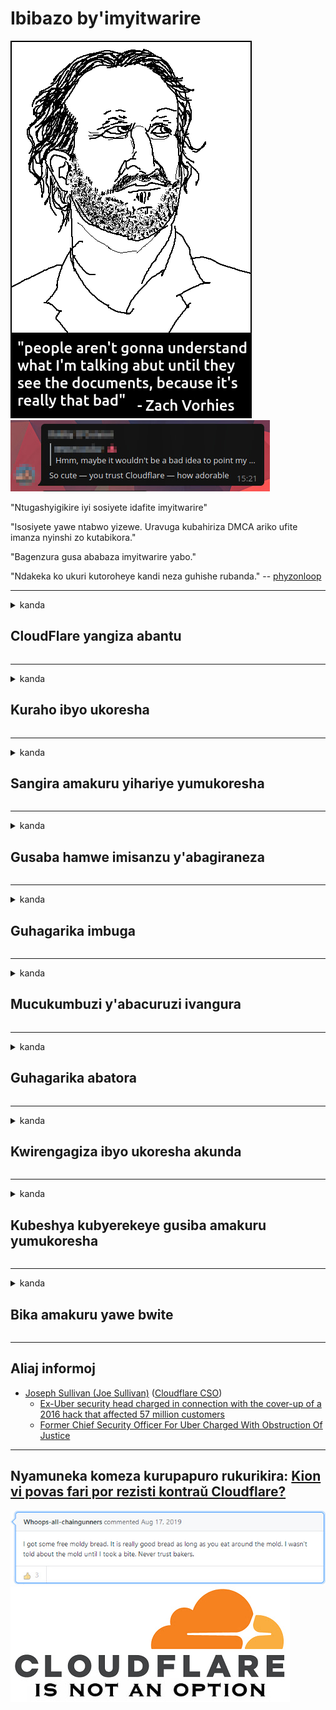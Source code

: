 # Ibibazo by'imyitwarire

![](../image/itsreallythatbad.jpg)
![](../image/telegram/c81238387627b4bfd3dcd60f56d41626.jpg)

"Ntugashyigikire iyi sosiyete idafite imyitwarire"

"Isosiyete yawe ntabwo yizewe. Uravuga kubahiriza DMCA ariko ufite imanza nyinshi zo kutabikora."

"Bagenzura gusa ababaza imyitwarire yabo."

"Ndakeka ko ukuri kutoroheye kandi neza guhishe rubanda."  -- [phyzonloop](https://twitter.com/phyzonloop)


---


<details>
<summary>kanda

## CloudFlare yangiza abantu
</summary>


Cloudflare yohereza imeri imeri kubatari Cloudflare.

- Gusa ohereza imeri kubiyandikishije bahisemo
- Iyo umukoresha avuze "hagarara", hanyuma uhagarike kohereza imeri

Nibyoroshye. Ariko Cloudflare ntacyo itwaye.
Cloudflare yavuze ko gukoresha serivisi zabo bishobora guhagarika spamers cyangwa abateye.
Nigute dushobora guhagarika Cloudflare tutiriwe dukora Cloudflare?


| 🖼 | 🖼 |
| --- | --- |
| ![](../image/cfspam01.jpg) | ![](../image/cfspam03.jpg) |
| ![](../image/cfspam02.jpg) | ![](../image/cfspambrittany.jpg)<br>![](../image/cfspamtwtr.jpg) |

</details>

---

<details>
<summary>kanda

## Kuraho ibyo ukoresha
</summary>


Cloudflare censor isubiramo nabi.
Niba wohereje inyandiko irwanya Cloudflare kurubuga rwa Twitter, ufite amahirwe yo kubona igisubizo kumukozi wa Cloudflare ufite ubutumwa "Oya, ntabwo".
Niba ushyizeho isubiramo ribi kurubuga urwo arirwo rwose, bazagerageza kubigenzura.


| 🖼 | 🖼 |
| --- | --- |
| ![](../image/cfcenrev_01.jpg)<br>![](../image/cfcenrev_02.jpg) | ![](../image/cfcenrev_03.jpg) |

</details>

---

<details>
<summary>kanda

## Sangira amakuru yihariye yumukoresha
</summary>


Cloudflare ifite ikibazo kinini cyo gutotezwa.
Cloudflare isangira amakuru yihariye yabinubira imbuga zakiriwe.
Rimwe na rimwe baragusaba gutanga indangamuntu yawe nyayo.
Niba udashaka gutotezwa, gukubitwa, guhindagurika cyangwa kwicwa, ibyiza ni ukwirinda kurubuga rwa Cloudflared.


| 🖼 | 🖼 |
| --- | --- |
| ![](../image/cfdox_what.jpg) | ![](../image/cfdox_swat.jpg) |
| ![](../image/cfdox_kill.jpg) | ![](../image/cfdox_threat.jpg) |
| ![](../image/cfdox_dox.jpg) | ![](../image/cfdox_ex1.jpg)<br>![](../image/cfdox_ex2.jpg) |

</details>

---

<details>
<summary>kanda

## Gusaba hamwe imisanzu y'abagiraneza
</summary>


CloudFlare irasaba imisanzu yubuntu.
Birababaje rwose kubona isosiyete y'Abanyamerika yasaba infashanyo hamwe nimiryango idaharanira inyungu ifite impamvu nziza.
Niba ukunda guhagarika abantu cyangwa guta igihe cyabandi, urashobora gutumiza pizza kubakozi ba Cloudflare.


![](../image/cfdonate.jpg)

</details>

---

<details>
<summary>kanda

## Guhagarika imbuga
</summary>


Uzakora iki niba urubuga rwawe rumanutse gitunguranye?
Hari amakuru avuga ko Cloudflare isiba iboneza ryabakoresha cyangwa guhagarika serivisi nta nteguza, bucece.
Turagusaba kubona uwaguha serivisi nziza.

![](../image/cftmnt.jpg)

</details>

---

<details>
<summary>kanda

## Mucukumbuzi y'abacuruzi ivangura
</summary>


CloudFlare itanga ubuvuzi bwibanze kubakoresha Firefox mugihe itanga imiti mibi kubakoresha abatari Tor-Browser hejuru ya Tor.
Abakoresha Tor banze uburenganzira bwo gukora javascript idafite ubuntu nabo bakira nabi.
Ubu busumbane bwo kugera ni urusobe rwo kutabogama no gukoresha nabi ububasha.

![](../image/browdifftbcx.gif)

- Ibumoso: Tor Browser, Iburyo: Chrome. Aderesi ya IP imwe.

![](../image/browserdiff.jpg)

- Ibumoso: Tor Browser Javascript Yahagaritswe, Kuki Ifasha
- Iburyo: Chrome Javascript ishoboye, kuki yahagaritswe

![](../image/cfsiryoublocked.jpg)

- QuteBrowser (mushakisha ntoya) idafite Tor (Clearnet IP)

| ***Mucukumbuzi*** | ***Kwivuza*** |
| --- | --- |
| Tor Browser (Javascript ishoboye) | kwinjira biremewe |
| Firefox (Javascript ishoboye) | kwinjira byangiritse |
| Chromium (Javascript ishoboye) | kwinjira byangiritse |
| Chromium or Firefox (Javascript yarahagaritswe) | kwinjira byanze |
| Chromium or Firefox (Kuki yarahagaritswe) | kwinjira byanze |
| QuteBrowser | kwinjira byanze |
| lynx | kwinjira byanze |
| w3m | kwinjira byanze |
| wget | kwinjira byanze |


Ubona gute ukoresheje buto ya Audio kugirango ukemure ikibazo cyoroshye?

Nibyo, hari buto yijwi, ariko burigihe ntabwo ikora hejuru ya Tor.
Uzabona ubu butumwa iyo ukanze:

```
Gerageza nanone nyuma
Mudasobwa yawe cyangwa umuyoboro wawe birashobora kohereza ibibazo byikora.
Kurinda abakoresha bacu, ntidushobora gutunganya icyifuzo cyawe nonaha.
Kubindi bisobanuro sura urupapuro rwadufasha
```

</details>

---

<details>
<summary>kanda

## Guhagarika abatora
</summary>


Abatora muri Leta zunze ubumwe za Amerika biyandikisha gutora amaherezo babinyujije ku rubuga rw’umunyamabanga wa Leta muri leta batuyemo.
Ibiro by’umunyamabanga wa leta bigenzurwa na repubulika bigira uruhare mu guhashya abatora binyuze mu gusaba urubuga rw’umunyamabanga wa Leta binyuze kuri Cloudflare.
Igicu cya Cloudflare gifata abakoresha Tor, umwanya wa MITM nkikintu rusange cyo kugenzura isi, hamwe n’uruhare rwacyo muri rusange bituma abashaka gutora badashaka kwiyandikisha.
Abidegembya byumwihariko bakunda kwakira ubuzima bwite.
Impapuro zo kwiyandikisha zitora zikusanya amakuru yunvikana kubijyanye na politiki y’itora, aderesi ye bwite, nimero y’ubwiteganyirize, n’itariki yavutse.
Intara nyinshi zituma gusa igice cyayo makuru kiboneka kumugaragaro, ariko Cloudflare ibona ayo makuru yose mugihe umuntu yiyandikishije gutora.

Menya ko kwandikisha impapuro bitazenguruka Cloudflare kuko umunyamabanga w abakozi ba leta yinjira mu makuru abakozi bashobora gukoresha urubuga rwa Cloudflare kugirango binjize amakuru.

| 🖼 | 🖼 |
| --- | --- |
| ![](../image/cfvotm_01.jpg) | ![](../image/cfvotm_02.jpg) |

- Guhindura.org ni urubuga ruzwi rwo gukusanya amajwi no gufata ingamba.
“abantu aho bari hose batangira ubukangurambaga, gukangurira abashyigikiye, no gukorana nabafata ibyemezo kugirango batange ibisubizo.”
Kubwamahirwe, abantu benshi ntibashobora kureba impinduka.org na gato kubera Cloudflare ikayunguruzo.
Barabujijwe gushyira umukono ku cyifuzo, bityo bakabavana mu nzira ya demokarasi.
Gukoresha ubundi buryo butari ibicu nka OpenPetition bifasha gukemura ikibazo.

| 🖼 | 🖼 |
| --- | --- |
| ![](../image/changeorgasn.jpg) | ![](../image/changeorgtor.jpg) |

- "Umushinga wa Ateniyani" wa Cloudflare utanga urwego rwubucuruzi ku buntu kurubuga rwamatora ya leta n’ibanze.
Bati "ababatoye bashobora kubona amakuru y’amatora no kwiyandikisha mu matora" ariko iki ni ikinyoma kuko abantu benshi badashobora kureba urubuga rwose.

</details>

---

<details>
<summary>kanda

## Kwirengagiza ibyo ukoresha akunda
</summary>


Niba uhisemo ikintu, urateganya ko nta imeri wakiriye kubyerekeye.
Cloudflare yirengagije ibyo ukoresha akunda kandi asangire amakuru hamwe nandi masosiyete atabanje kubiherwa uruhushya nabakiriya.
Niba ukoresha gahunda yabo yubuntu, rimwe na rimwe bakohereza imeri bagusaba kugura abiyandikisha buri kwezi.

![](../image/cfviopl_tp.jpg)

</details>

---

<details>
<summary>kanda

## Kubeshya kubyerekeye gusiba amakuru yumukoresha
</summary>


Ukurikije iyi blog ya ex-cloudflare yumukiriya, Cloudflare ibeshya gusiba konti.
Muri iki gihe, ibigo byinshi bibika amakuru yawe nyuma yo gufunga cyangwa gukuraho konti yawe.
Benshi mubigo byiza babivugaho muri politiki y’ibanga.
Igicu? Oya.

```
2019-08-05 CloudFlare yanyoherereje kwemeza ko bazakuraho konti yanjye.
2019-10-02 Nakiriye imeri ivuye muri CloudFlare "kuko ndi umukiriya"
```

Cloudflare ntabwo yari izi ijambo "gukuraho".
Niba koko yarakuweho, kuki uyu wahoze ari umukiriya yabonye imeri?
Yavuze kandi ko politiki y’ibanga ya Cloudflare itabivugaho.

```
Politiki nshya y’ibanga ntacyo ivuga ku kubika amakuru umwaka.
```

![](../image/cfviopl_notdel.jpg)

Nigute ushobora kwizera Cloudflare niba politiki yabo yibanga ari IKINYOMA?

</details>

---

<details>
<summary>kanda

## Bika amakuru yawe bwite
</summary>


Gusiba Cloudflare konte ni urwego rukomeye.

```
Tanga itike yingoboka ukoresheje icyiciro cya "Konti",
hanyuma usabe gusiba konte mubutumwa bwubutumwa.
Ntugomba kuba ufite domaine cyangwa amakarita yinguzanyo yometse kuri konte yawe mbere yo gusaba gusiba.
```

Uzakira iyi imeri yemeza.

![](../image/cf_deleteandkeep.jpg)

"Twatangiye gutunganya icyifuzo cyawe cyo gusiba" ariko "Tuzakomeza kubika amakuru yawe bwite".

Urashobora "kwizera" ibi?

</details>

---

## Aliaj informoj

- [Joseph Sullivan (Joe Sullivan)](../cloudflare_inc/cloudflare_members.md) ([Cloudflare CSO](https://twitter.com/eastdakota/status/1296522269313785862))
  - [Ex-Uber security head charged in connection with the cover-up of a 2016 hack that affected 57 million customers](https://www.businessinsider.com/uber-data-hack-security-head-joe-sullivan-charged-cover-up-2020-8)
  - [Former Chief Security Officer For Uber Charged With Obstruction Of Justice](https://www.justice.gov/usao-ndca/pr/former-chief-security-officer-uber-charged-obstruction-justice)


---

## Nyamuneka komeza kurupapuro rukurikira:   [Kion vi povas fari por rezisti kontraŭ Cloudflare?](rw.action.md)

![](../image/freemoldybread.jpg)
![](../image/cfisnotanoption.jpg)
